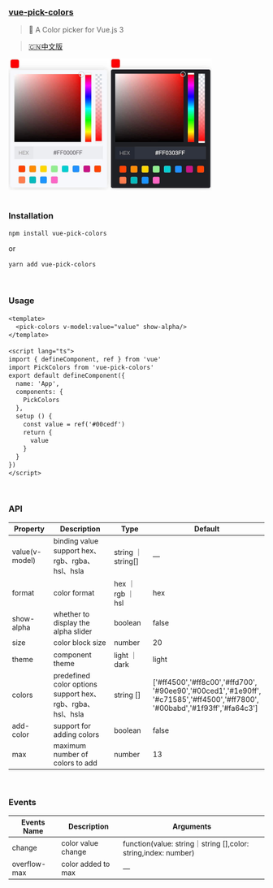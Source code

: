 ### [vue-pick-colors](https://github.com/qiuzongyuan/vue-pick-colors)
>  🎉 A Color picker for Vue.js 3

> [🇨🇳中文版](https://github.com/qiuzongyuan/vue-pick-colors/blob/main/README-zh_CN.md)
<div style="display: flex">
    <img src="./images/effect-light.png" style="width:200px;" />
    <img src="./images/effect-dark.png" style="width:200px;" />
</div>
<br/>

### Installation
```
npm install vue-pick-colors
```
or
```
yarn add vue-pick-colors
```
<br/>

### Usage
```vue
<template>
  <pick-colors v-model:value="value" show-alpha/>
</template>

<script lang="ts">
import { defineComponent, ref } from 'vue'
import PickColors from 'vue-pick-colors'
export default defineComponent({
  name: 'App',
  components: {
    PickColors
  },
  setup () {
    const value = ref('#00cedf')
    return {
      value
    }
  }
})
</script>
```
<br/>

### API

| Property       | Description                                               | Type              | Default                                                                                                                              |
|----------------|-----------------------------------------------------------|-------------------|--------------------------------------------------------------------------------------------------------------------------------------|
| value(v-model) | binding value<br>support hex、rgb、rgba、hsl、hsla            | string ｜ string[] | —                                                                                                                                    |
| format         | color format                                              | hex ｜ rgb ｜ hsl   | hex                                                                                                                                  |
| show-alpha     | whether to display the alpha slider                       | boolean           | false                                                                                                                                |
| size           | color block size                                          | number            | 20                                                                                                                                   |
| theme          | component theme                                           | light ｜ dark      | light                                                                                                                                |
| colors         | predefined color options<br>support hex、rgb、rgba、hsl、hsla | string []         | ['#ff4500','#ff8c00','#ffd700',<br>'#90ee90','#00ced1','#1e90ff',<br>'#c71585','#ff4500','#ff7800',<br>'#00babd','#1f93ff','#fa64c3'] |
| add-color      | support for adding colors                                 | boolean           | false                                                                                                                                |
| max            | maximum number of colors to add                           | number            | 13                                                                                                                                   |


<br/>

### Events

| Events Name  | Description        | Arguments                                                          |
|--------------|--------------------|---------------------------------------------------------------|
| change       | color value change | function(value: string｜string [],color: string,index: number) |
| overflow-max | color added to max | —                                                             |
